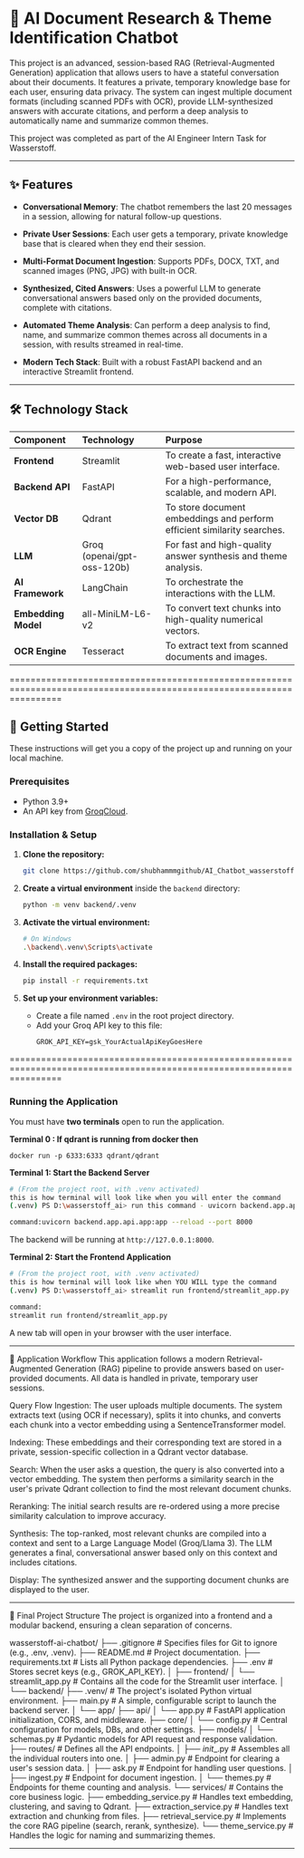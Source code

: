 # 📄 AI Document Research & Theme Identification Chatbot

This project is an advanced, session-based RAG (Retrieval-Augmented Generation) application that allows users to have a stateful conversation about their documents. It features a private, temporary knowledge base for each user, ensuring data privacy. The system can ingest multiple document formats (including scanned PDFs with OCR), provide LLM-synthesized answers with accurate citations, and perform a deep analysis to automatically name and summarize common themes.

This project was completed as part of the AI Engineer Intern Task for Wasserstoff.

--------------------------------------------------------------------------------------

## ✨ Features


* **Conversational Memory**: The chatbot remembers the last 20 messages in a session, allowing for natural follow-up questions.

* **Private User Sessions**: Each user gets a temporary, private knowledge base that is cleared when they end their session.
* **Multi-Format Document Ingestion**: Supports PDFs, DOCX, TXT, and scanned images (PNG, JPG) with built-in OCR.
* **Synthesized, Cited Answers**: Uses a powerful LLM to generate conversational answers based only on the provided documents, complete with citations.
* **Automated Theme Analysis**: Can perform a deep analysis to find, name, and summarize common themes across all documents in a session, with results streamed in real-time.
* **Modern Tech Stack**: Built with a robust FastAPI backend and an interactive Streamlit frontend.

--------------------------------------------------------------------------------------


## 🛠️ Technology Stack

| Component | Technology | Purpose |
| :--- | :--- | :--- |
| **Frontend** | Streamlit | To create a fast, interactive web-based user interface. |
| **Backend API** | FastAPI | For a high-performance, scalable, and modern API. |
| **Vector DB** | Qdrant | To store document embeddings and perform efficient similarity searches. |
| **LLM** | Groq (openai/gpt-oss-120b) | For fast and high-quality answer synthesis and theme analysis. |
| **AI Framework**| LangChain | To orchestrate the interactions with the LLM. |
| **Embedding Model**| all-MiniLM-L6-v2 | To convert text chunks into high-quality numerical vectors. |
| **OCR Engine** | Tesseract | To extract text from scanned documents and images. |


======================================================================================================================


## 🚀 Getting Started

These instructions will get you a copy of the project up and running on your local machine.

### Prerequisites

* Python 3.9+
* An API key from [GroqCloud](https://console.groq.com/keys).

### Installation & Setup

1.  **Clone the repository:**
    ```bash
    git clone https://github.com/shubhammmgithub/AI_Chatbot_wasserstoff
    ```

2.  **Create a virtual environment** inside the `backend` directory:
    ```bash
    python -m venv backend/.venv
    ```

3.  **Activate the virtual environment:**
    ```bash
    # On Windows
    .\backend\.venv\Scripts\activate
    ```

4.  **Install the required packages:**
    ```bash
    pip install -r requirements.txt
    ```

5.  **Set up your environment variables:**
    * Create a file named `.env` in the root project directory.
    * Add your Groq API key to this file:
        ```env
        GROK_API_KEY=gsk_YourActualApiKeyGoesHere
        ```

======================================================================================================================



### Running the Application

You must have **two terminals** open to run the application.

**Terminal 0 : If qdrant is running from docker then**
```
docker run -p 6333:6333 qdrant/qdrant
```


**Terminal 1: Start the Backend Server**
```bash
# (From the project root, with .venv activated)
this is how terminal will look like when you will enter the command
(.venv) PS D:\wasserstoff_ai> run this command - uvicorn backend.app.api.app:app --reload --port 8000

command:uvicorn backend.app.api.app:app --reload --port 8000
```
The backend will be running at `http://127.0.0.1:8000`.

**Terminal 2: Start the Frontend Application**
```bash
# (From the project root, with .venv activated)
this is how terminal will look like when YOU WILL type the command 
(.venv) PS D:\wasserstoff_ai> streamlit run frontend/streamlit_app.py

command:
streamlit run frontend/streamlit_app.py
```
A new tab will open in your browser with the user interface.

--------------------------------------------------------------------------------------------------------------------------------------------------------------------------------------------------------------------------------------------


🚀 Application Workflow
This application follows a modern Retrieval-Augmented Generation (RAG) pipeline to provide answers based on user-provided documents. All data is handled in private, temporary user sessions.

Query Flow
Ingestion: The user uploads multiple documents. The system extracts text (using OCR if necessary), splits it into chunks, and converts each chunk into a vector embedding using a SentenceTransformer model.

Indexing: These embeddings and their corresponding text are stored in a private, session-specific collection in a Qdrant vector database.

Search: When the user asks a question, the query is also converted into a vector embedding. The system then performs a similarity search in the user's private Qdrant collection to find the most relevant document chunks.

Reranking: The initial search results are re-ordered using a more precise similarity calculation to improve accuracy.

Synthesis: The top-ranked, most relevant chunks are compiled into a context and sent to a Large Language Model (Groq/Llama 3). The LLM generates a final, conversational answer based only on this context and includes citations.

Display: The synthesized answer and the supporting document chunks are displayed to the user.

--------------------------------------------------------------------------------------------------------------------------------------------------------------------------------------------------------------------------------------------

📁 Final Project Structure
The project is organized into a frontend and a modular backend, ensuring a clean separation of concerns.

wasserstoff-ai-chatbot/
├── .gitignore               # Specifies files for Git to ignore (e.g., .env, .venv).
├── README.md                # Project documentation.
├── requirements.txt         # Lists all Python package dependencies.
├── .env                     # Stores secret keys (e.g., GROK_API_KEY).
│
├── frontend/
│   └── streamlit_app.py     # Contains all the code for the Streamlit user interface.
│
└── backend/
    ├── .venv/               # The project's isolated Python virtual environment.
    ├── main.py              # A simple, configurable script to launch the backend server.
    │
    └── app/
        ├── api/
        │   └── app.py       # FastAPI application initialization, CORS, and middleware.
        ├── core/
        │   └── config.py    # Central configuration for models, DBs, and other settings.
        ├── models/
        │   └── schemas.py   # Pydantic models for API request and response validation.
        ├── routes/          # Defines all the API endpoints.
        │   ├── _init__.py  # Assembles all the individual routers into one.
        │   ├── admin.py     # Endpoint for clearing a user's session data.
        │   ├── ask.py       # Endpoint for handling user questions.
        │   ├── ingest.py    # Endpoint for document ingestion.
        │   └── themes.py    # Endpoints for theme counting and analysis.
        └── services/        # Contains the core business logic.
            ├── embedding_service.py   # Handles text embedding, clustering, and saving to Qdrant.
            ├── extraction_service.py  # Handles text extraction and chunking from files.
            ├── retrieval_service.py   # Implements the core RAG pipeline (search, rerank, synthesize).
            └── theme_service.py       # Handles the logic for naming and summarizing themes.

--------------------------------------------------------------------------------------------------------------------------------------------------------------------------------------------------------------------------------------------
